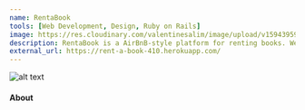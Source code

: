 ```yaml
---
name: RentaBook
tools: [Web Development, Design, Ruby on Rails]
image: https://res.cloudinary.com/valentinesalim/image/upload/v1594395934/RentaBook_logo_preview_qm9nxe.jpg
description: RentaBook is a AirBnB-style platform for renting books. We connect renter and rentee of books through our web-app platform. Built with Ruby on Rails, HTML, CSS, Javascript and PostgreSQL.
external_url: https://rent-a-book-410.herokuapp.com/
---
```



![alt text](https://res.cloudinary.com/valentinesalim/image/upload/v1593059169/RentaBook_Preview_csroya.jpg)
#### About